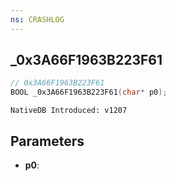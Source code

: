 ```yaml
---
ns: CRASHLOG
---
```

## _0x3A66F1963B223F61

```c
// 0x3A66F1963B223F61
BOOL _0x3A66F1963B223F61(char* p0);
```

```
NativeDB Introduced: v1207
```

## Parameters
* **p0**:
